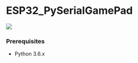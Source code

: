 # ESP32_PySerialGamePad
![](https://i.gyazo.com/5f305271927ff689abd5f94862b0cd89.gif)

### Prerequisites
- Python 3.6.x
